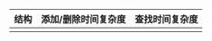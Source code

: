

| 结构 | 添加/删除时间复杂度 | 查找时间复杂度 |
| ---- | ------------------- | -------------- |
|      |                     |                |

